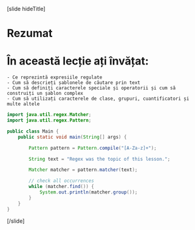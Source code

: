 
[slide hideTitle]
# Rezumat

# În această lecție ați învățat:

    - Ce reprezintă expresiile regulate
    - Cum să descrieți șablonele de căutare prin text
    - Cum să definiți caracterele speciale și operatorii și cum să construiți un șablon complex
    - Cum să utilizați caracterele de clase, grupuri, cuantificatori și multe altele

```java live
import java.util.regex.Matcher;
import java.util.regex.Pattern;

public class Main {
    public static void main(String[] args) {

        Pattern pattern = Pattern.compile("[A-Za-z]+");

        String text = "Regex was the topic of this lesson.";

        Matcher matcher = pattern.matcher(text);

        // check all occurrences
        while (matcher.find()) {
            System.out.println(matcher.group());
        }
    }
}
```
[/slide]